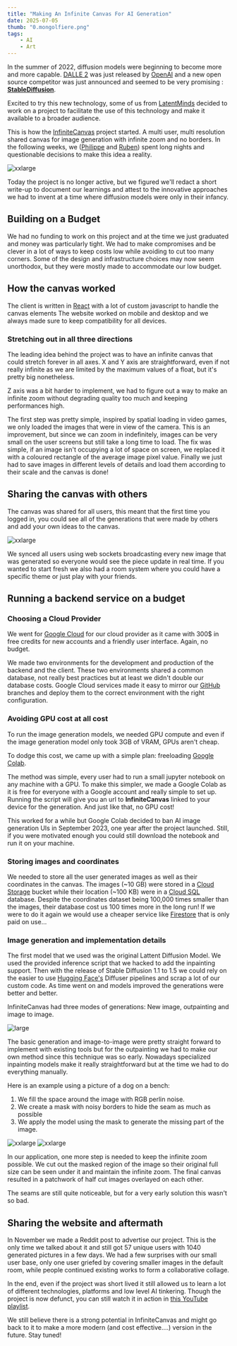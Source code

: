 ```yaml
---
title: "Making An Infinite Canvas For AI Generation"
date: 2025-07-05
thumb: "0.mongolfiere.png"
tags:
    - AI
    - Art
---
```


In the summer of 2022, diffusion models were beginning to become more and more capable. [DALLE 2](https://openai.com/dall-e-2) was just released by [OpenAI](https://openai.com) and a new open source competitor was just announced and seemed to be very promising : **[StableDiffusion](https://stability.ai/stable-diffusion)**.

Excited to try this new technology, some of us from [LatentMinds](https://latentminds.co) decided to work on a project to facilitate the use of this technology and make it available to a broader audience.

This is how the [InfiniteCanvas](https://canvas.koll.ai) project started. A multi user, multi resolution shared canvas for image generation with infinite zoom and no borders.
In the following weeks, we ([Philippe](https://www.linkedin.com/in/philippe-saad%C3%A9-26972b149/) and [Ruben](https://rubengres.com)) spent long nights and questionable decisions to make this idea a reality.

![xxlarge](/blog/assets/img/1.ui.png)

Today the project is no longer active, but we figured we'll redact a short write-up to document our learnings and attest to the innovative approaches we had to invent at a time where diffusion models were only in their infancy.

## Building on a Budget
We had no funding to work on this project and at the time we just graduated and money was particularly tight. We had to make compromises and be clever in a lot of ways to keep costs low while avoiding to cut too many corners. Some of the design and infrastructure choices may now seem unorthodox, but they were mostly made to accommodate our low budget.

## How the canvas worked
The client is written in [React](https://react.dev) with a lot of custom javascript to handle the canvas elements The website worked on mobile and desktop and we always made sure to keep compatibility for all devices.

### Stretching out in all three directions
The leading idea behind the project was to have an infinite canvas that could stretch forever in all axes. X and Y axis are straightforward, even if not really infinite as we are limited by the maximum values of a float, but it's pretty big nonetheless.

Z axis was a bit harder to implement, we had to figure out a way to make an infinite zoom without degrading quality too much and keeping performances high.

The first step was pretty simple, inspired by spatial loading in video games, we only loaded the images that were in view of the camera. This is an improvement, but since we can zoom in indefinitely, images can be very small on the user screens but still take a long time to load. The fix was simple, if an image isn't occupying a lot of space on screen, we replaced it with a coloured rectangle of the average image pixel value. Finally we just had to save images in different levels of details and load them according to their scale and the canvas is done!

## Sharing the canvas with others
The canvas was shared for all users, this meant that the first time you logged in, you could see all of the generations that were made by others and add your own ideas to the canvas.

![xxlarge](/blog/assets/img/2_ui_grid.png)

We synced all users using web sockets broadcasting every new image that was generated so everyone would see the piece update in real time. If you wanted to start fresh we also had a room system where you could have a specific theme or just play with your friends.

## Running a backend service on a budget

### Choosing a Cloud Provider

We went for [Google Cloud](https://cloud.google.com) for our cloud provider as it came with 300$ in free credits for new accounts and a friendly user interface. Again, no budget.

We made two environments for the development and production of the backend and the client. These two environments shared a common database, not really best practices but at least we didn't double our database costs. Google Cloud services made it easy to mirror our [GitHub](https://github.com) branches and deploy them to the correct environment with the right configuration.

### Avoiding GPU cost at all cost

To run the image generation models, we needed GPU compute and even if the image generation model only took 3GB of VRAM, GPUs aren't cheap.

To dodge this cost, we came up with a simple plan: freeloading [Google Colab](https://colab.research.google.com).

The method was simple, every user had to run a small jupyter notebook on any machine with a GPU. To make this simpler, we made a Google Colab as it is free for everyone with a Google account and really simple to set up. Running the script will give you an url to **InfiniteCanvas** linked to your device for the generation. And just like that, no GPU cost!

This worked for a while but Google Colab decided to ban AI image generation UIs in September 2023, one year after the project launched. Still, if you were motivated enough you could still download the notebook and run it on your machine.

### Storing images and coordinates
We needed to store all the user generated images as well as their coordinates in the canvas.
The images (~10 GB) were stored in a [Cloud Storage](https://cloud.google.com/storage) bucket while their location (~100 KB) were in a [Cloud SQL](https://cloud.google.com/sql) database. Despite the coordinates dataset being 100,000 times smaller than the images, their database cost us 100 times more in the long run! If we were to do it again we would use a cheaper service like [Firestore](https://firebase.google.com/products/firestore) that is only paid on use…


### Image generation and implementation details
The first model that we used was the original Lattent Diffusion Model. We used the provided inference script that we hacked to add the inpainting support. Then with the release of Stable Diffusion 1.1 to 1.5 we could rely on the easier to use [Hugging Face's](https://huggingface.co) Diffuser pipelines and scrap a lot of our custom code. As time went on and models improved the generations were better and better.

InfiniteCanvas had three modes of generations: New image, outpainting and image to image.

![large](/blog/assets/img/3_ui_tools.png)

The basic generation and image-to-image were pretty straight forward to implement with existing tools but for the outpainting we had to make our own method since this technique was so early. Nowadays specialized inpainting models make it really straightforward but at the time we had to do everything manually.

Here is an example using a picture of a dog on a bench:
1. We fill the space around the image with RGB perlin noise.
2. We create a mask with noisy borders to hide the seam as much as possible
3. We apply the model using the mask to generate the missing part of the image.

![xxlarge](/blog/assets/img/4_mask_input.png)
![xxlarge](/blog/assets/img/5_mask_output.png)

In our application, one more step is needed to keep the infinite zoom possible. We cut out the masked region of the image so their original full size can be seen under it and maintain the infinite zoom. The final canvas resulted in a patchwork of half cut images overlayed on each other.

The seams are still quite noticeable, but for a very early solution this wasn't so bad.

## Sharing the website and aftermath

In November we made a Reddit post to advertise our project. This is the only time we talked about it and still got 57 unique users with 1040 generated pictures in a few days.
We had a few surprises with our small user base, only one user griefed by covering smaller images in the default room, while people continued existing works to form a collaborative collage.

In the end, even if the project was short lived it still allowed us to learn a lot of different technologies, platforms and low level AI tinkering. Though the project is now defunct, you can still watch it in action in [this YouTube playlist](https://www.youtube.com/watch?v=Rx_LL-SMYyw&list=PL7CV00e3X_pVhvbY91KX21bv3gSnBTzHN).

We still believe there is a strong potential in InfiniteCanvas and might go back to it to make a more modern (and cost effective….) version in the future. Stay tuned!